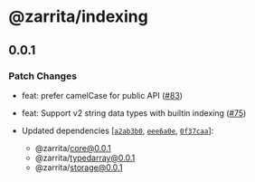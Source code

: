 # @zarrita/indexing

## 0.0.1

### Patch Changes

- feat: prefer camelCase for public API ([#83](https://github.com/manzt/zarrita.js/pull/83))

- feat: Support v2 string data types with builtin indexing ([#75](https://github.com/manzt/zarrita.js/pull/75))

- Updated dependencies [[`a2ab3b0`](https://github.com/manzt/zarrita.js/commit/a2ab3b0396096246bd73c923628b64d29175eca9), [`eee6a0e`](https://github.com/manzt/zarrita.js/commit/eee6a0ee80a045efb7bbcb8d6a96740ec8f3ea95), [`0f37caa`](https://github.com/manzt/zarrita.js/commit/0f37caa89a125c92e8d8b812acb2b79b2cb257e8)]:
  - @zarrita/core@0.0.1
  - @zarrita/typedarray@0.0.1
  - @zarrita/storage@0.0.1
